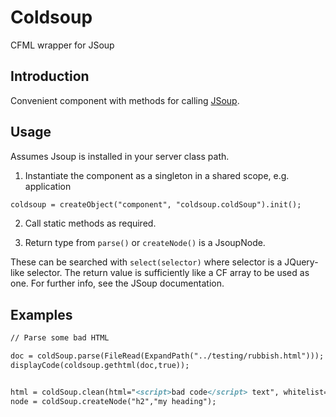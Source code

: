 # Coldsoup

CFML wrapper for JSoup

## Introduction

Convenient component with methods for calling [JSoup](https://www.jsoup.org).

## Usage

Assumes Jsoup is installed in your server class path.

1. Instantiate the component as a singleton in a shared scope, e.g. application

```cfml
coldsoup = createObject("component", "coldsoup.coldSoup").init();
```

2. Call static methods as required.

3. Return type from `parse()` or `createNode()` is a JsoupNode.

These can be searched with `select(selector)` where selector is a JQuery-like selector. The return value is sufficiently
like a CF array to be used as one. For further info, see the JSoup documentation.

## Examples

```ColdFusion
// Parse some bad HTML

doc = coldSoup.parse(FileRead(ExpandPath("../testing/rubbish.html")));
displayCode(coldsoup.gethtml(doc,true));


html = coldSoup.clean(html="<script>bad code</script> text", whitelist="basic" );
node = coldSoup.createNode("h2","my heading");

```

